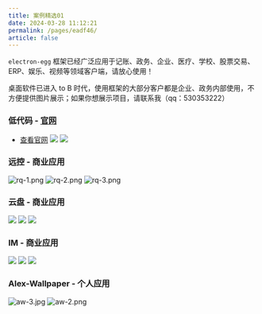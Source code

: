 ```yaml
---
title: 案例精选01
date: 2024-03-28 11:12:21
permalink: /pages/eadf46/
article: false
---
```


`electron-egg` 框架已经广泛应用于记账、政务、企业、医疗、学校、股票交易、ERP、娱乐、视频等领域客户端，请放心使用！

桌面软件已进入 to B 时代，使用框架的大部分客户都是企业、政务内部使用，不方便提供图片展示；如果你想展示项目，请联系我（qq：530353222）

### 低代码 - [官网](https://www.jnpfsoft.com/index.html?from=electron-egg)

- [查看官网](https://www.jnpfsoft.com/index.html?from=electron-egg)
![](https://img01.kaka996.com/ee/images/ee-v3/yinmai/ym-p1.png)
![](https://img01.kaka996.com/ee/images/ee-v3/yinmai/ym-p4.png)

### 远控 - 商业应用

![rq-1.png](https://img01.kaka996.com/ee/images/ee-v3/rq/rq-1.png)
![rq-2.png](https://img01.kaka996.com/ee/images/ee-v3/rq/rq-2.png)
![rq-3.png](https://img01.kaka996.com/ee/images/ee-v3/rq/rq-3.png)

### 云盘 - 商业应用

![](https://img01.kaka996.com/ee/images/ee-v3/fm/fm-p2.png)
![](https://img01.kaka996.com/ee/images/ee-v3/fm/fm-p1.png)
![](https://img01.kaka996.com/ee/images/ee-v3/fm/fm-p4.png)

### IM - 商业应用

![](https://img01.kaka996.com/ee/images/ee-v3/im1/im-p1.png)
![](https://img01.kaka996.com/ee/images/ee-v3/im1/im-p5.png)
![](https://img01.kaka996.com/ee/images/ee-v3/im2/im-p1.png)

###  Alex-Wallpaper - 个人应用

![aw-3.jpg](https://img01.kaka996.com/ee/aw-3.png)
![aw-2.png](https://img01.kaka996.com/ee/aw-2.png)


